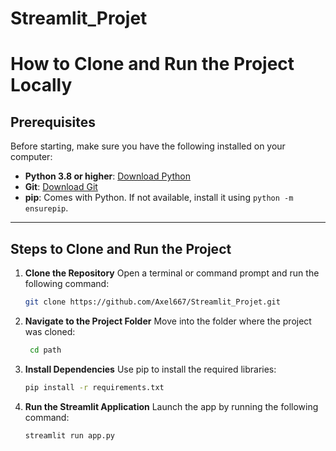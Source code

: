 # Streamlit_Projet

# How to Clone and Run the Project Locally

## Prerequisites
Before starting, make sure you have the following installed on your computer:
- **Python 3.8 or higher**: [Download Python](https://www.python.org/downloads/)
- **Git**: [Download Git](https://git-scm.com/downloads)
- **pip**: Comes with Python. If not available, install it using `python -m ensurepip`.

---

## Steps to Clone and Run the Project

1. **Clone the Repository**
   Open a terminal or command prompt and run the following command:
   ```bash
   git clone https://github.com/Axel667/Streamlit_Projet.git

2. **Navigate to the Project Folder**
    Move into the folder where the project was cloned:
   ```bash
    cd path

3.	**Install Dependencies**
Use pip to install the required libraries:
    ```bash
    pip install -r requirements.txt

4.	**Run the Streamlit Application**
Launch the app by running the following command:
    ```bash
    streamlit run app.py





